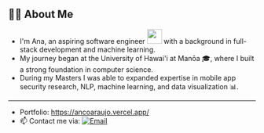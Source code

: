 ## 👨‍💻 About Me

- I'm Ana, an aspiring software engineer <img src="https://media.giphy.com/media/WUlplcMpOCEmTGBtBW/giphy.gif" width="30"> with a background in full-stack development and machine learning.
- My journey began at the University of Hawai'i at Manōa 🎓, where I built a strong foundation in computer science.
- During my Masters I was able to expanded expertise in mobile app security research, NLP, machine learning, and data visualization 📊.

---

- Portfolio: https://ancoaraujo.vercel.app/
- 📫 Contact me via: [![Email](https://img.shields.io/badge/-Email-blue?style=flat&logo=gmail&logoColor=white)](mailto:ancoaraujo@gmail.com)


<!---
---

## 🚀 Key Highlights

- ### **Projects**: 
  - Deep Learning for Coffee Plant Pathology 🌿: Developed a model to classify coffee leaf diseases with 87% accuracy using ResNet50 and CNNs.
  - Receipt Manager 📑: My team and I created a receipt tracking app using OCR and GPT-4 to help users track expenses and improve accuracy by 50%.
  - Marine Debris Management System 🌊: My team and I built a system for reporting and tracking marine debris with integrated chatbot and hotline for faster resolutions.
  - DOE Legislative Tracker 📜: My team and I developed a legislative tracking system with role-based access and real-time event tracking.
  
- ### **Research**:
  - Explored software vulnerabilities 🔍 through large language models and developer surveys to improve security practices.
  
- ### **Awards**: 
  - Hawaii Annual Code Challenge (2rd HACC 22, 3nd HACC 23) 🌟
  - Kalo Grant for app development 🌱
  - First place in a cybersecurity internship project at World Wide Technology 💼


-->

